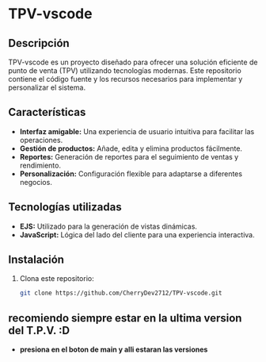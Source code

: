 # TPV-vscode

## Descripción
TPV-vscode es un proyecto diseñado para ofrecer una solución eficiente de punto de venta (TPV) utilizando tecnologías modernas. Este repositorio contiene el código fuente y los recursos necesarios para implementar y personalizar el sistema.

## Características
- **Interfaz amigable:** Una experiencia de usuario intuitiva para facilitar las operaciones.
- **Gestión de productos:** Añade, edita y elimina productos fácilmente.
- **Reportes:** Generación de reportes para el seguimiento de ventas y rendimiento.
- **Personalización:** Configuración flexible para adaptarse a diferentes negocios.

## Tecnologías utilizadas
- **EJS:** Utilizado para la generación de vistas dinámicas.
- **JavaScript:** Lógica del lado del cliente para una experiencia interactiva.

## Instalación
1. Clona este repositorio:
   ```bash
   git clone https://github.com/CherryDev2712/TPV-vscode.git


## recomiendo siempre estar en la ultima version del T.P.V. :D
- **presiona en el boton de main y alli estaran las versiones**
